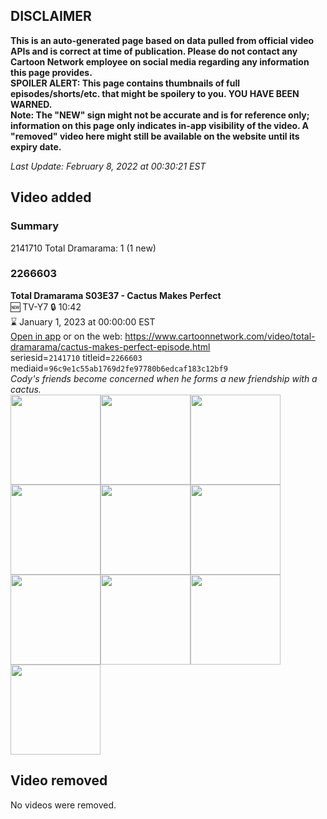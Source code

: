 ## DISCLAIMER
**This is an auto-generated page based on data pulled from official video APIs and is correct at time of publication. Please do not contact any Cartoon Network employee on social media regarding any information this page provides.**  
**SPOILER ALERT: This page contains thumbnails of full episodes/shorts/etc. that might be spoilery to you. YOU HAVE BEEN WARNED.**  
**Note: The "NEW" sign might not be accurate and is for reference only; information on this page only indicates in-app visibility of the video. A "removed" video here might still be available on the website until its expiry date.**  

_Last Update: February 8, 2022 at 00:30:21 EST_
## Video added
### Summary
2141710 Total Dramarama: 1 (1 new)  
### 2266603
**Total Dramarama S03E37 - Cactus Makes Perfect**  
🆕 TV-Y7 🔒 10:42  
⌛ January 1, 2023 at 00:00:00 EST  
[Open in app](https://cnvideo.sercomkc.org/redirector.html?type=cnapp&seriesid=2141710&titleid=2266603&mediaid=96c9e1c55ab1769d2fe97780b6edcaf183c12bf9) or on the web: https://www.cartoonnetwork.com/video/total-dramarama/cactus-makes-perfect-episode.html  
seriesid=`2141710` titleid=`2266603` mediaid=`96c9e1c55ab1769d2fe97780b6edcaf183c12bf9`  
_Cody's friends become concerned when he forms a new friendship with a cactus._  
<a href="https://s3.amazonaws.com/cartoonorchestrator/2266603_001_1280x720.jpg"><img src="https://s3.amazonaws.com/cartoonorchestrator/2266603_001_640x360.jpg" height="144px" /></a><a href="https://s3.amazonaws.com/cartoonorchestrator/2266603_002_1280x720.jpg"><img src="https://s3.amazonaws.com/cartoonorchestrator/2266603_002_640x360.jpg" height="144px" /></a><a href="https://s3.amazonaws.com/cartoonorchestrator/2266603_003_1280x720.jpg"><img src="https://s3.amazonaws.com/cartoonorchestrator/2266603_003_640x360.jpg" height="144px" /></a><a href="https://s3.amazonaws.com/cartoonorchestrator/2266603_004_1280x720.jpg"><img src="https://s3.amazonaws.com/cartoonorchestrator/2266603_004_640x360.jpg" height="144px" /></a><a href="https://s3.amazonaws.com/cartoonorchestrator/2266603_005_1280x720.jpg"><img src="https://s3.amazonaws.com/cartoonorchestrator/2266603_005_640x360.jpg" height="144px" /></a><a href="https://s3.amazonaws.com/cartoonorchestrator/2266603_006_1280x720.jpg"><img src="https://s3.amazonaws.com/cartoonorchestrator/2266603_006_640x360.jpg" height="144px" /></a><a href="https://s3.amazonaws.com/cartoonorchestrator/2266603_007_1280x720.jpg"><img src="https://s3.amazonaws.com/cartoonorchestrator/2266603_007_640x360.jpg" height="144px" /></a><a href="https://s3.amazonaws.com/cartoonorchestrator/2266603_008_1280x720.jpg"><img src="https://s3.amazonaws.com/cartoonorchestrator/2266603_008_640x360.jpg" height="144px" /></a><a href="https://s3.amazonaws.com/cartoonorchestrator/2266603_009_1280x720.jpg"><img src="https://s3.amazonaws.com/cartoonorchestrator/2266603_009_640x360.jpg" height="144px" /></a><a href="https://s3.amazonaws.com/cartoonorchestrator/2266603_010_1280x720.jpg"><img src="https://s3.amazonaws.com/cartoonorchestrator/2266603_010_640x360.jpg" height="144px" /></a>
## Video removed
No videos were removed.  
